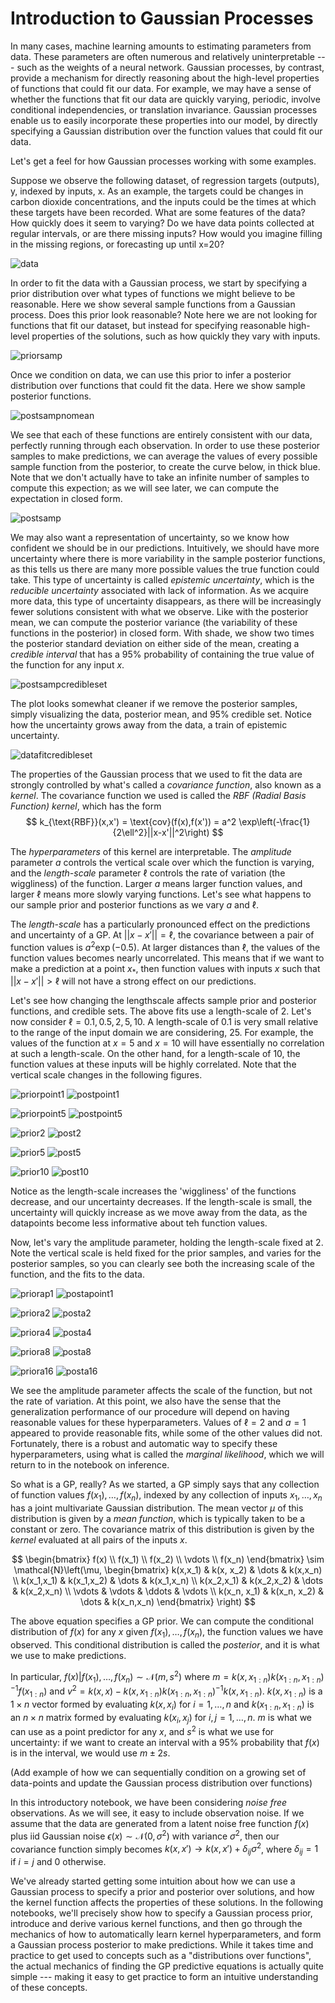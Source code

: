 # Introduction to Gaussian Processes

In many cases, machine learning amounts to estimating parameters from data. These parameters are often numerous and  relatively uninterpretable --- such as the weights of a neural network. Gaussian processes, by contrast, provide a mechanism for directly reasoning about the high-level properties of functions that could fit our data. For example, we may have a sense of whether the functions that fit our data are quickly varying, periodic, involve conditional independencies, or translation invariance. Gaussian processes enable us to easily incorporate these properties into our model, by directly specifying a Gaussian distribution over the function values that could fit our data. 

Let's get a feel for how Gaussian processes working with some examples.

Suppose we observe the following dataset, of regression targets (outputs), y, indexed by inputs, x. As an example, the targets could be changes in carbon dioxide concentrations, and the inputs could be the times at which these targets have been recorded. What are some features of the data? How quickly does it seem to varying? Do we have data points collected at regular intervals, or are there missing inputs? How would you imagine filling in the missing regions, or forecasting up until x=20?

![data](https://user-images.githubusercontent.com/6753639/178247765-650772fb-2622-42d0-8eff-316dc835816f.png)

In order to fit the data with a Gaussian process, we start by specifying a prior distribution over what types of functions we might believe to be reasonable. Here we show several sample functions from a Gaussian process. Does this prior look reasonable? Note here we are not looking for functions that fit our dataset, but instead for specifying reasonable high-level properties of the solutions, such as how quickly they vary with inputs. 

![priorsamp](https://user-images.githubusercontent.com/6753639/178247905-ca6d5812-92eb-45d2-9004-a435da917e78.png)

Once we condition on data, we can use this prior to infer a posterior distribution over functions that could fit the data. Here we show sample posterior functions.

![postsampnomean](https://user-images.githubusercontent.com/6753639/178248696-bb31053e-68c9-4679-b09b-59a319d6479b.png)

We see that each of these functions are entirely consistent with our data, perfectly running through each observation. In order to use these posterior samples to make predictions, we can average the values of every possible sample function from the posterior, to create the curve below, in thick blue. Note that we don't actually have to take an infinite number of samples to compute this expection; as we will see later, we can compute the expectation in closed form.  

![postsamp](https://user-images.githubusercontent.com/6753639/178248173-9d13e613-85f3-4414-ab13-8eb763580225.png)

We may also want a representation of uncertainty, so we know how confident we should be in our predictions. Intuitively, we should have more uncertainty where there is more variability in the sample posterior functions, as this tells us there are many more possible values the true function could take. This type of uncertainty is called _epistemic uncertainty_, which is the _reducible uncertainty_ associated with lack of information. As we acquire more data, this type of uncertainty disappears, as there will be increasingly fewer solutions consistent with what we observe. Like with the posterior mean, we can compute the posterior variance (the variability of these functions in the posterior) in closed form. With shade, we show two times the posterior standard deviation on either side of the mean, creating a _credible interval_ that has a 95% probability of containing the true value of the function for any input $x$.

![postsampcredibleset](https://user-images.githubusercontent.com/6753639/178248952-b14e3d72-e65f-41ed-9577-8d3363c8cf11.png)

The plot looks somewhat cleaner if we remove the posterior samples, simply visualizing the data, posterior mean, and 95% credible set. Notice how the uncertainty grows away from the data, a train of epistemic uncertainty. 

![datafitcredibleset](https://user-images.githubusercontent.com/6753639/178249137-23af70e9-0753-4491-9215-7a757ff60652.png)

The properties of the Gaussian process that we used to fit the data are strongly controlled by what's called a _covariance function_, also known as a _kernel_. The covariance function we used is called the _RBF (Radial Basis Function) kernel_, which has the form
$$ k_{\text{RBF}}(x,x') = \text{cov}(f(x),f(x')) = a^2 \exp\left(-\frac{1}{2\ell^2}||x-x'||^2\right) $$

The _hyperparameters_ of this kernel are interpretable. The _amplitude_ parameter $a$ controls the vertical scale over which the function is varying, and the _length-scale_ parameter $\ell$ controls the rate of variation (the wiggliness) of the function. Larger $a$ means larger function values, and larger $\ell$ means more slowly varying functions. Let's see what happens to our sample prior and posterior functions as we vary $a$ and $\ell$. 

The _length-scale_ has a particularly pronounced effect on the predictions and uncertainty of a GP. At $||x-x'|| = \ell$, the covariance between a pair of function values is $a^2\exp(-0.5)$. At larger distances than $\ell$, the values of the function values becomes nearly uncorrelated. This means that if we want to make a prediction at a point $x_*$, then function values with inputs $x$ such that $||x-x'||>\ell$ will not have a strong effect on our predictions. 

Let's see how changing the lengthscale affects sample prior and posterior functions, and credible sets. The above fits use a length-scale of $2$. Let's now consider $\ell = 0.1, 0.5, 2, 5, 10$. A length-scale of $0.1$ is very small relative to the range of the input domain we are considering, $25$. For example, the values of the function at $x=5$ and $x=10$ will have essentially no correlation at such a length-scale. On the other hand, for a length-scale of $10$, the function values at these inputs will be highly correlated. Note that the vertical scale changes in the following figures.

![priorpoint1](https://user-images.githubusercontent.com/6753639/178250594-d2032bcd-f5bc-4938-8cfa-aa1658c18425.png)
![postpoint1](https://user-images.githubusercontent.com/6753639/178250619-121ad67f-45f4-47ae-9637-c5f367afd211.png)

![priorpoint5](https://user-images.githubusercontent.com/6753639/178250705-1f0ec480-235e-4ad7-a3c6-a282d8d4e60b.png)
![postpoint5](https://user-images.githubusercontent.com/6753639/178250716-9238a419-e43e-405e-b1e3-857790ce52c3.png)

![prior2](https://user-images.githubusercontent.com/6753639/178250738-dd0708de-c008-4708-9a3c-5466b0ac6504.png)
![post2](https://user-images.githubusercontent.com/6753639/178250763-066698cc-4b93-496f-8a01-c2b1f1d6815c.png)

![prior5](https://user-images.githubusercontent.com/6753639/178250780-e5c522b7-f9c7-416c-8017-3cb921ff14b2.png)
![post5](https://user-images.githubusercontent.com/6753639/178250794-89470592-cdb3-4e63-b0d8-d66f002fc593.png)

![prior10](https://user-images.githubusercontent.com/6753639/178250805-080a5c66-69ec-456d-ade5-e0664874782f.png)
![post10](https://user-images.githubusercontent.com/6753639/178250815-588fccee-bfcd-4d46-87af-7429596ddc6e.png)

Notice as the length-scale increases the 'wiggliness' of the functions decrease, and our uncertainty decreases. If the length-scale is small, the uncertainty will quickly increase as we move away from the data, as the datapoints become less informative about teh function values. 

Now, let's vary the amplitude parameter, holding the length-scale fixed at $2$. Note the vertical scale is held fixed for the prior samples, and varies for the posterior samples, so you can clearly see both the increasing scale of the function, and the fits to the data.

![priorap1](https://user-images.githubusercontent.com/6753639/178252126-8a984a0c-56f8-409c-b817-68b21af98582.png)
![postapoint1](https://user-images.githubusercontent.com/6753639/178252136-868dd45a-b21e-4311-8164-a60ea41c221c.png)

![priora2](https://user-images.githubusercontent.com/6753639/178252163-c9ac2360-6bee-44fe-985c-731101d8c575.png)
![posta2](https://user-images.githubusercontent.com/6753639/178252195-c325e446-4c61-4851-a841-b547bbab2e2d.png)

![priora4](https://user-images.githubusercontent.com/6753639/178252214-eca6fe2a-0af0-4a13-a71f-4851c02dc4d7.png)
![posta4](https://user-images.githubusercontent.com/6753639/178252232-38e229a9-bf48-4a67-9883-3cf494f8ff6a.png)

![priora8](https://user-images.githubusercontent.com/6753639/178252271-ccabde74-8ec3-44d1-9842-6309444c4ab5.png)
![posta8](https://user-images.githubusercontent.com/6753639/178252284-b59daae3-2648-4ef6-bc09-7c0b4d9a4f02.png)

![priora16](https://user-images.githubusercontent.com/6753639/178252311-b9a5c51f-a0f8-4d65-ba5e-1f8b917c0d7c.png)
![posta16](https://user-images.githubusercontent.com/6753639/178252339-db99413b-78f7-41f7-8c6b-92fe10d634a4.png)

We see the amplitude parameter affects the scale of the function, but not the rate of variation. At this point, we also have the sense that the generalization performance of our procedure will depend on having reasonable values for these hyperparameters. Values of $\ell=2$ and $a=1$ appeared to provide reasonable fits, while some of the other values did not. Fortunately, there is a robust and automatic way to specify these hyperparameters, using what is called the _marginal likelihood_, which we will return to in the notebook on inference. 

So what is a GP, really? As we started, a GP simply says that any collection of function values $f(x_1),\dots,f(x_n)$, indexed by any collection of inputs $x_1,\dots,x_n$ has a joint multivariate Gaussian distribution. The mean vector $\mu$ of this distribution is given by a _mean function_, which is typically taken to be a constant or zero. The covariance matrix of this distribution is given by the _kernel_ evaluated at all pairs of the inputs $x$. 

$$
\begin{bmatrix}
f(x) \\ 
f(x_1) \\
f(x_2) \\ 
\vdots \\ 
f(x_n)
\end{bmatrix}
\sim
\mathcal{N}\left(\mu, 
\begin{bmatrix}
k(x,x_1) & k(x, x_2) & \dots & k(x,x_n) \\
k(x_1,x_1) & k(x_1,x_2) & \dots & k(x_1,x_n) \\
k(x_2,x_1) & k(x_2,x_2) & \dots & k(x_2,x_n) \\
\vdots & \vdots & \ddots & \vdots \\
k(x_n, x_1) & k(x_n, x_2) & \dots & k(x_n,x_n)
\end{bmatrix}
\right)
$$

The above equation specifies a GP prior. We can compute the conditional distribution of $f(x)$ for any $x$ given $f(x_1), \dots, f(x_n)$, the function values we have observed. This conditional distribution is called the _posterior_, and it is what we use to make predictions.

In particular, 
$f(x) | f(x_1), \dots, f(x_n) \sim \mathcal{N}(m,s^2)$  where
$m = k(x,x_{1:n}) k(x_{1:n},x_{1:n})^{-1} f(x_{1:n})$ and 
$v^2 = k(x,x) - k(x,x_{1:n})k(x_{1:n},x_{1:n})^{-1}k(x,x_{1:n})$. $k(x,x_{1:n})$ is a $1 \times n$ vector formed by evaluating $k(x,x_{i})$ for $i=1,\dots,n$ and $k(x_{1:n},x_{1:n})$ is an $n \times n$ matrix formed by evaluating $k(x_i,x_j)$ for $i,j = 1,\dots,n$. $m$ is what we can use as a point predictor for any $x$, and $s^2$ is what we use for uncertainty: if we want to create an interval with a 95% probability that $f(x)$ is in the interval, we would use $m \pm 2s$. 

(Add example of how we can sequentially condition on a growing set of data-points and update the Gaussian process distribution over functions)

In this introductory notebook, we have been considering _noise free_ observations. As we will see, it easy to include observation noise. If we assume that the data are generated from a latent noise free function $f(x)$ plus iid Gaussian noise $\epsilon(x) \sim \mathcal{N}(0,\sigma^2)$ with variance $\sigma^2$, then our covariance function simply becomes $k(x,x') \to k(x,x') + \delta_{ij}\sigma^2$, where $\delta_{ij} = 1$ if $i=j$ and $0$ otherwise.

We've already started getting some intuition about how we can use a Gaussian process to specify a prior and posterior over solutions, and how the kernel function affects the properties of these solutions. In the following notebooks, we'll precisely show how to specify a Gaussian process prior, introduce and derive various kernel functions, and then go through the mechanics of how to automatically learn kernel hyperparameters, and form a Gaussian process posterior to make predictions. While it takes time and practice to get used to concepts such as a "distributions over functions", the actual mechanics of finding the GP predictive equations is actually quite simple --- making it easy to get practice to form an intuitive understanding of these concepts.








